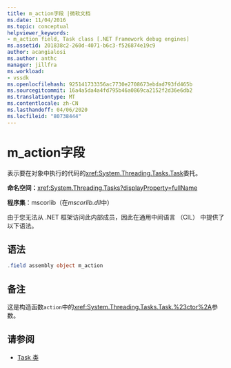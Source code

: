 ```yaml
---
title: m_action字段 |微软文档
ms.date: 11/04/2016
ms.topic: conceptual
helpviewer_keywords:
- m_action field, Task class [.NET Framework debug engines]
ms.assetid: 201838c2-260d-4071-b6c3-f526874e19c9
author: acangialosi
ms.author: anthc
manager: jillfra
ms.workload:
- vssdk
ms.openlocfilehash: 925141733356ac7730e2708673ebdad793fd465b
ms.sourcegitcommit: 16a4a5da4a4fd795b46a0869ca2152f2d36e6db2
ms.translationtype: MT
ms.contentlocale: zh-CN
ms.lasthandoff: 04/06/2020
ms.locfileid: "80738444"
---
```

# <a name="m_action-field"></a>m_action字段
表示要在对象中执行的代码的<xref:System.Threading.Tasks.Task>委托。

 **命名空间：**<xref:System.Threading.Tasks?displayProperty=fullName>

 **程序集**：mscorlib（在*mscorlib.dll*中）

 由于您无法从 .NET 框架访问此内部成员，因此在通用中间语言 （CIL） 中提供了以下语法。

## <a name="syntax"></a>语法

```csharp
.field assembly object m_action
```

## <a name="remarks"></a>备注
 这是构造函数`action`中的<xref:System.Threading.Tasks.Task.%23ctor%2A>参数。

## <a name="see-also"></a>请参阅
- [Task 类](../../extensibility/debugger/task-class-internal-members.md)
